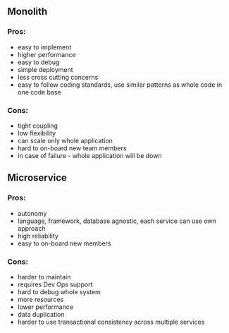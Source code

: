 ## Monolith
### Pros:
- easy to implement
- higher performance
- easy to debug
- simple deployment
- less cross cutting concerns
- easy to follow coding standards, use similar patterns as whole code in one code base
### Cons:
- tight coupling
- low flexibility
- can scale only whole application
- hard to on-board new team members
- in case of failure - whole application will be down
## Microservice
### Pros:
- autonomy
- language, framework, database agnostic, each service can use own approach
- high reliability
- easy to on-board new members
### Cons:
- harder to maintain
- requires Dev Ops support  
- hard to debug whole system
- more resources
- lower performance
- data duplication
- harder to use transactional consistency across multiple services